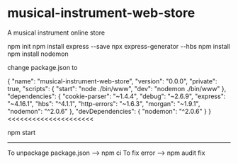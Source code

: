 # musical-instrument-web-store
A musical instrument online store

npm init
npm install express --save
npx express-generator --hbs
npm install
npm install nodemon

change package.json to


{
  "name": "musical-instrument-web-store",
  "version": "0.0.0",
  "private": true,
  "scripts": {
    "start": "node ./bin/www",
    "dev": "nodemon ./bin/www"
  },
  "dependencies": {
    "cookie-parser": "~1.4.4",
    "debug": "~2.6.9",
    "express": "~4.16.1",
    "hbs": "^4.1.1",
    "http-errors": "~1.6.3",
    "morgan": "~1.9.1",
    "nodemon": "^2.0.6"
  },
  "devDependencies": {
    "nodemon": "^2.0.6"
  }
}
<<<<<<<<<<<<<<<<<<<<<

npm start

------------------------------

To unpackage package.json --> npm ci
To fix error              --> npm audit fix

